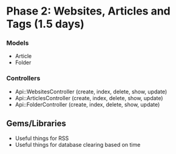 # Phase 2: Websites, Articles and Tags (1.5 days)

### Models
* Article
* Folder

### Controllers
* Api::WebsitesController (create, index, delete, show, update)
* Api::ArticlesController (create, index, delete, show, update)
* Api::FolderController (create, index, delete, show, update)


## Gems/Libraries
* Useful things for RSS
* Useful things for database clearing based on time
